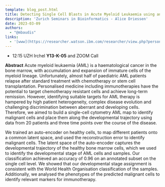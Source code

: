 ```yaml
---
template: blog_post.html
title: Detecting Single Cell Blasts in Acute Myeloid Leukaemia using an Auto-Encoder
description: 'Zurich Seminars in Bioinformatics - Alice Driessen'
date: 2023-03-09
authors:
  - "@mbaudis"
links:
  - '[www](https://researcher.watson.ibm.com/researcher/view.php?person=zurich-ADR)'
---
```


* 12:15 UZH Irchel **Y13-K-05** and ZOOM Call

**Abstract** Acute myeloid leukaemia (AML) is a haematological cancer in the bone marrow, with accumulation and expansion of immature cells of the myeloid lineage. Unfortunately, almost half of paediatric AML patients relapse after standard treatment with chemotherapy or stem cell transplantation. Personalised medicine including immunotherapies have the potential to target chemotherapy resistant cells and achieve long-term remission. However, identifying suitable targets for AML therapy is hampered by high patient heterogeneity, complex disease evolution and challenging discrimination between aberrant and developing cells. Therefore, we aimed to build a single-cell cytometry AML map to identify malignant cells and place them along the developmental trajectory using data from 20 patients and three time points over the course of the disease.<!--more-->

We trained an auto-encoder on healthy cells, to map different patients onto a common latent space, and used the reconstruction error to identify malignant cells. The latent space of the auto-encoder captures the developmental trajectory of the healthy bone marrow cells, which we used to identify the developmental stage of AML cells and samples. Our classification achieved an accuracy of 0.96 on an annotated subset on the single cell level. We showed that our developmental stage assignment is consistent with the World Health Organisation classification of the samples. Additionally, we analysed the phenotypes of the predicted malignant cells to identify relevant markers for immunotherapy.
